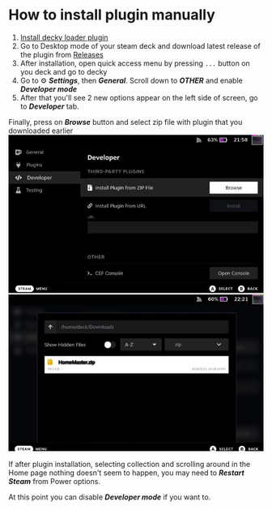 # How to install plugin manually

1. [Install decky loader plugin](https://github.com/SteamDeckHomebrew/decky-loader#installation)
2. Go to Desktop mode of your steam deck and download latest release of the plugin from [Releases](https://github.com/maslomeister/HomeMaster/releases)
3. After installation, open quick access menu by pressing `...` button on you deck and go to decky
4. Go to ⚙️ **_Settings_**, then **_General_**. Scroll down to **_OTHER_** and enable **_Developer mode_**
5. After that you'll see 2 new options appear on the left side of screen, go to **_Developer_** tab.

Finally, press on **_Browse_** button and select zip file with plugin that you downloaded earlier
![Browse button](assets/how-to-install.jpg)
![Zip file](assets/zip_file.jpg)

If after plugin installation, selecting collection and scrolling around in the Home page nothing doesn't seem to happen, you may need to **_Restart Steam_** from Power options.

At this point you can disable **_Developer mode_** if you want to.
